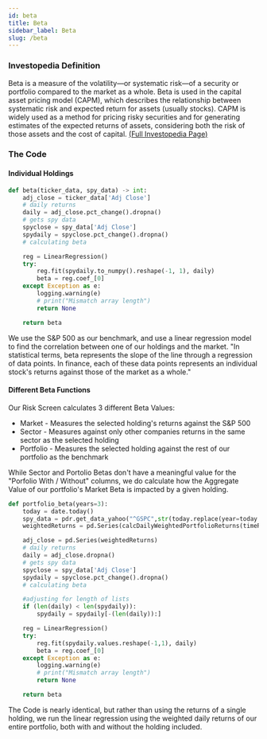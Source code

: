 ```yaml
---
id: beta
title: Beta
sidebar_label: Beta
slug: /beta
---
```


### Investopedia Definition 
Beta is a measure of the volatility—or systematic risk—of a security or portfolio compared to the market as a whole. Beta is used in the capital asset pricing model (CAPM), which describes the relationship between systematic risk and expected return for assets (usually stocks). CAPM is widely used as a method for pricing risky securities and for generating estimates of the expected returns of assets, considering both the risk of those assets and the cost of capital.
[(Full Investopedia Page)](https://www.investopedia.com/terms/b/beta.asp)

### The Code
#### Individual Holdings

```python 
def beta(ticker_data, spy_data) -> int:
    adj_close = ticker_data['Adj Close']
    # daily returns
    daily = adj_close.pct_change().dropna()
    # gets spy data
    spyclose = spy_data['Adj Close']
    spydaily = spyclose.pct_change().dropna()
    # calculating beta

    reg = LinearRegression()
    try:
        reg.fit(spydaily.to_numpy().reshape(-1, 1), daily)
        beta = reg.coef_[0]
    except Exception as e:
        logging.warning(e)
        # print("Mismatch array length")
        return None

    return beta
```

We use the S&P 500 as our benchmark, and use a linear regression model to find the correlation between one of our holdings and the market. "In statistical terms, beta represents the slope of the line through a regression of data points. In finance, each of these data points represents an individual stock's returns against those of the market as a whole." 

#### Different Beta Functions

Our Risk Screen calculates 3 different Beta Values: 
- Market - Measures the selected holding's returns against the S&P 500
- Sector - Measures against only other companies returns in the same sector as the selected holding
- Portfolio - Measures the selected holding against the rest of our portfolio as the benchmark 

While Sector and Portolio Betas don't have a meaningful value for the "Porfolio With / Without" columns, we do calculate how the Aggregate Value of our portfolio's Market Beta is impacted by a given holding. 

```python 
def portfolio_beta(years=3):
    today = date.today()
    spy_data = pdr.get_data_yahoo("^GSPC",str(today.replace(year=today.year - years)))
    weightedReturns = pd.Series(calcDailyWeightedPortfolioReturns(timeRange=years))

    adj_close = pd.Series(weightedReturns)
    # daily returns
    daily = adj_close.dropna()
    # gets spy data
    spyclose = spy_data['Adj Close']
    spydaily = spyclose.pct_change().dropna()
    # calculating beta

    #adjusting for length of lists
    if (len(daily) < len(spydaily)):
        spydaily = spydaily[-(len(daily)):]

    reg = LinearRegression()
    try:
        reg.fit(spydaily.values.reshape(-1,1), daily)
        beta = reg.coef_[0]
    except Exception as e:
        logging.warning(e)
        # print("Mismatch array length")
        return None

    return beta
```

The Code is nearly identical, but rather than using the returns of a single holding, we run the linear regression using the weighted daily returns of our entire portfolio, both with and without the holding included. 




